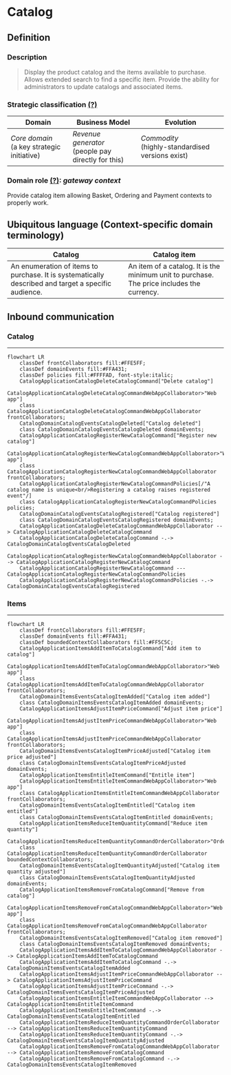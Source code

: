 # Catalog

## Definition

### Description

> Display the product catalog and the items available to purchase. Allows extended search to find a specific item. Provide the ability for administrators to update catalogs and associated items.

### Strategic classification [(?)](https://github.com/ddd-crew/bounded-context-canvas#strategic-classification)

| Domain                                         | Business Model                                         | Evolution                                             |
| ---------------------------------------------- | ------------------------------------------------------ | ----------------------------------------------------- |
| *Core domain*<br/>(a key strategic initiative) | *Revenue generator*<br/>(people pay directly for this) | *Commodity*<br/>(highly\-standardised versions exist) |

### Domain role [(?)](https://github.com/ddd-crew/bounded-context-canvas/blob/master/resources/model-traits-worksheet.md): *gateway context*

Provide catalog item allowing Basket, Ordering and Payment contexts to properly work.

## Ubiquitous language (Context\-specific domain terminology)

| Catalog                                                                                             | Catalog item                                                                               |
| --------------------------------------------------------------------------------------------------- | ------------------------------------------------------------------------------------------ |
| An enumeration of items to purchase. It is systematically described and target a specific audience. | An item of a catalog. It is the minimum unit to purchase. The price includes the currency. |

## Inbound communication

### Catalog

---

```mermaid
flowchart LR
    classDef frontCollaborators fill:#FFE5FF;
    classDef domainEvents fill:#FFA431;
    classDef policies fill:#FFFFAD, font-style:italic;
    CatalogApplicationCatalogDeleteCatalogCommand["Delete catalog"]
    CatalogApplicationCatalogDeleteCatalogCommandWebAppCollaborator>"Web app"]
    class CatalogApplicationCatalogDeleteCatalogCommandWebAppCollaborator frontCollaborators;
    CatalogDomainCatalogEventsCatalogDeleted["Catalog deleted"]
    class CatalogDomainCatalogEventsCatalogDeleted domainEvents;
    CatalogApplicationCatalogRegisterNewCatalogCommand["Register new catalog"]
    CatalogApplicationCatalogRegisterNewCatalogCommandWebAppCollaborator>"Web app"]
    class CatalogApplicationCatalogRegisterNewCatalogCommandWebAppCollaborator frontCollaborators;
    CatalogApplicationCatalogRegisterNewCatalogCommandPolicies[/"A catalog name is unique<br/>Registering a catalog raises registered event"/]
    class CatalogApplicationCatalogRegisterNewCatalogCommandPolicies policies;
    CatalogDomainCatalogEventsCatalogRegistered["Catalog registered"]
    class CatalogDomainCatalogEventsCatalogRegistered domainEvents;
    CatalogApplicationCatalogDeleteCatalogCommandWebAppCollaborator --> CatalogApplicationCatalogDeleteCatalogCommand
    CatalogApplicationCatalogDeleteCatalogCommand -.-> CatalogDomainCatalogEventsCatalogDeleted
    CatalogApplicationCatalogRegisterNewCatalogCommandWebAppCollaborator --> CatalogApplicationCatalogRegisterNewCatalogCommand
    CatalogApplicationCatalogRegisterNewCatalogCommand --- CatalogApplicationCatalogRegisterNewCatalogCommandPolicies
    CatalogApplicationCatalogRegisterNewCatalogCommandPolicies -.-> CatalogDomainCatalogEventsCatalogRegistered
```

### Items

---

```mermaid
flowchart LR
    classDef frontCollaborators fill:#FFE5FF;
    classDef domainEvents fill:#FFA431;
    classDef boundedContextCollaborators fill:#FF5C5C;
    CatalogApplicationItemsAddItemToCatalogCommand["Add item to catalog"]
    CatalogApplicationItemsAddItemToCatalogCommandWebAppCollaborator>"Web app"]
    class CatalogApplicationItemsAddItemToCatalogCommandWebAppCollaborator frontCollaborators;
    CatalogDomainItemsEventsCatalogItemAdded["Catalog item added"]
    class CatalogDomainItemsEventsCatalogItemAdded domainEvents;
    CatalogApplicationItemsAdjustItemPriceCommand["Adjust item price"]
    CatalogApplicationItemsAdjustItemPriceCommandWebAppCollaborator>"Web app"]
    class CatalogApplicationItemsAdjustItemPriceCommandWebAppCollaborator frontCollaborators;
    CatalogDomainItemsEventsCatalogItemPriceAdjusted["Catalog item price adjusted"]
    class CatalogDomainItemsEventsCatalogItemPriceAdjusted domainEvents;
    CatalogApplicationItemsEntitleItemCommand["Entitle item"]
    CatalogApplicationItemsEntitleItemCommandWebAppCollaborator>"Web app"]
    class CatalogApplicationItemsEntitleItemCommandWebAppCollaborator frontCollaborators;
    CatalogDomainItemsEventsCatalogItemEntitled["Catalog item entitled"]
    class CatalogDomainItemsEventsCatalogItemEntitled domainEvents;
    CatalogApplicationItemsReduceItemQuantityCommand["Reduce item quantity"]
    CatalogApplicationItemsReduceItemQuantityCommandOrderCollaborator>"Order"]
    class CatalogApplicationItemsReduceItemQuantityCommandOrderCollaborator boundedContextCollaborators;
    CatalogDomainItemsEventsCatalogItemQuantityAdjusted["Catalog item quantity adjusted"]
    class CatalogDomainItemsEventsCatalogItemQuantityAdjusted domainEvents;
    CatalogApplicationItemsRemoveFromCatalogCommand["Remove from catalog"]
    CatalogApplicationItemsRemoveFromCatalogCommandWebAppCollaborator>"Web app"]
    class CatalogApplicationItemsRemoveFromCatalogCommandWebAppCollaborator frontCollaborators;
    CatalogDomainItemsEventsCatalogItemRemoved["Catalog item removed"]
    class CatalogDomainItemsEventsCatalogItemRemoved domainEvents;
    CatalogApplicationItemsAddItemToCatalogCommandWebAppCollaborator --> CatalogApplicationItemsAddItemToCatalogCommand
    CatalogApplicationItemsAddItemToCatalogCommand -.-> CatalogDomainItemsEventsCatalogItemAdded
    CatalogApplicationItemsAdjustItemPriceCommandWebAppCollaborator --> CatalogApplicationItemsAdjustItemPriceCommand
    CatalogApplicationItemsAdjustItemPriceCommand -.-> CatalogDomainItemsEventsCatalogItemPriceAdjusted
    CatalogApplicationItemsEntitleItemCommandWebAppCollaborator --> CatalogApplicationItemsEntitleItemCommand
    CatalogApplicationItemsEntitleItemCommand -.-> CatalogDomainItemsEventsCatalogItemEntitled
    CatalogApplicationItemsReduceItemQuantityCommandOrderCollaborator --> CatalogApplicationItemsReduceItemQuantityCommand
    CatalogApplicationItemsReduceItemQuantityCommand -.-> CatalogDomainItemsEventsCatalogItemQuantityAdjusted
    CatalogApplicationItemsRemoveFromCatalogCommandWebAppCollaborator --> CatalogApplicationItemsRemoveFromCatalogCommand
    CatalogApplicationItemsRemoveFromCatalogCommand -.-> CatalogDomainItemsEventsCatalogItemRemoved
```
